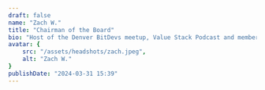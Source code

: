```yaml
---
draft: false
name: "Zach W."
title: "Chairman of the Board"
bio: "Host of the Denver BitDevs meetup, Value Stack Podcast and member of the Casa team."
avatar: {
    src: "/assets/headshots/zach.jpeg",
    alt: "Zach W."
}
publishDate: "2024-03-31 15:39"
---
```

